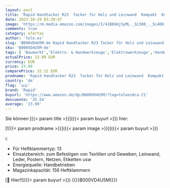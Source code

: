 ```yaml
---
layout: post
title: 'Rapid Handtacker R23  Tacker für Holz und Leinwand  Kompakt  Komplett aus Stahl  für Klammern Typ 13  4-8mm'
date: 2023-10-29 03:29:47
image: 'https://m.media-amazon.com/images/I/41B8UmjSyML._SL500_._SL400_.jpg'
comments: true
category: ofertas
author: 'tole.es'
slug: 'B000VD4U5M-de Rapid Handtacker R23 Tacker für Holz und Leinwand Kompakt...'
sku: 'B000VD4U5M-de'
tags: [ 'Baumarkt','Elektro- & Handwerkzeuge','Elektrowerkzeuge','Handwerkzeuge','Nagler & Tacker','Tacker','rapid','🇩🇪', ]
actualPrice: 23.99 EUR
currency: EUR
price: 23.99
comparePrice: 32.22 EUR
prodname: 'Rapid Handtacker R23  Tacker für Holz und Leinwand  Kompakt  Komplett aus Stahl  für Klammern Typ 13  4-8mm'
country: 'de'
flag: '🇩🇪'
brand: 'Rapid'
buyurl: 'https://www.amazon.de/dp/B000VD4U5M/?tag=tolees0ca-21'
descuento: '25.54'
average: '23.99'
---
```


Sie können [{{< param title >}}]({{< param buyurl >}}) hier:

[![{{< param prodname >}}]({{< param image >}})]({{< param buyurl >}})

ℹ️:

- Für Heftklammertyp: 13
- Einsatzbereich: zum Befestigen von Textilien und Geweben, Leinwand, Leder, Postern, Netzen, Etiketten usw
- Energiequelle: Handbetrieben
- Magazinkapazität: 156 Heftklammern

[🛒 Hier!!]({{< param buyurl >}})
{{<world>}}B000VD4U5M{{</world>}}
